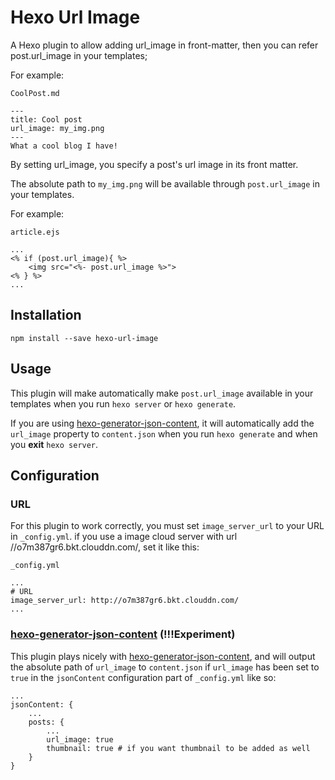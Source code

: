 # Hexo Url Image

A Hexo plugin to allow adding url_image in front-matter, then you can refer post.url_image in your templates;

For example:

`CoolPost.md`

	---
	title: Cool post
	url_image: my_img.png
	---
	What a cool blog I have!

By setting url_image, you specify a post's url image in its front matter.

The absolute path to `my_img.png` will be available through `post.url_image` in your templates.

For example:

`article.ejs`

	...
	<% if (post.url_image){ %>
        <img src="<%- post.url_image %>">
    <% } %>
    ...

## Installation
	npm install --save hexo-url-image
## Usage
This plugin will make automatically make `post.url_image` available in your templates when you run `hexo server` or `hexo generate`.

If you are using [hexo-generator-json-content](https://github.com/alexbruno/hexo-generator-json-content), it will automatically add the `url_image` property to `content.json` when you run `hexo generate` and when you __exit__ `hexo server`.
## Configuration
### URL
For this plugin to work correctly, you must set `image_server_url` to your URL in `_config.yml`. if you use a image cloud server with url //o7m387gr6.bkt.clouddn.com/,  set it like this:

`_config.yml`

    ...
    # URL
    image_server_url: http://o7m387gr6.bkt.clouddn.com/
    ...

### [hexo-generator-json-content](https://github.com/alexbruno/hexo-generator-json-content) (!!!Experiment)
This plugin plays nicely with [hexo-generator-json-content](https://github.com/alexbruno/hexo-generator-json-content), and will output the absolute path of `url_image` to `content.json` if `url_image` has been set to `true` in the `jsonContent` configuration part of `_config.yml` like so:

	...
    jsonContent: {
    	...
        posts: {
        	...
            url_image: true
            thumbnail: true # if you want thumbnail to be added as well
        }
    }
